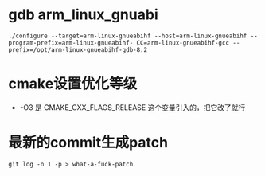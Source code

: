 # gdb arm_linux_gnuabi
```shell
./configure --target=arm-linux-gnueabihf --host=arm-linux-gnueabihf --program-prefix=arm-linux-gnueabihf- CC=arm-linux-gnueabihf-gcc --prefix=/opt/arm-linux-gnueabihf-gdb-8.2
```

# cmake设置优化等级
- -O3 是 CMAKE_CXX_FLAGS_RELEASE 这个变量引入的，把它改了就行

# 最新的commit生成patch
```shell
git log -n 1 -p > what-a-fuck-patch
```

